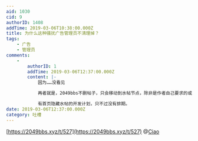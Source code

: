 ```yaml
---
aid: 1030
cid: 9
authorID: 1408
addTime: 2019-03-06T10:38:00.000Z
title: 为什么这种骚扰广告管理员不清理掉？
tags:
    - 广告
    - 管理员
comments:
    -
        authorID: 1
        addTime: 2019-03-06T12:37:00.000Z
        content: |-
            因为……没看见

            再者就是，2049bbs不删帖子，只会移动到水帖节点，除非是作者自己要求的或者刷屏的。

            有首页隐藏水帖的开发计划，只不过没有排期。
date: 2019-03-06T12:37:00.000Z
category: 吐槽
---
```


[https://2049bbs.xyz/t/527](https://2049bbs.xyz/t/527) @[Ciao](/member/Ciao)
